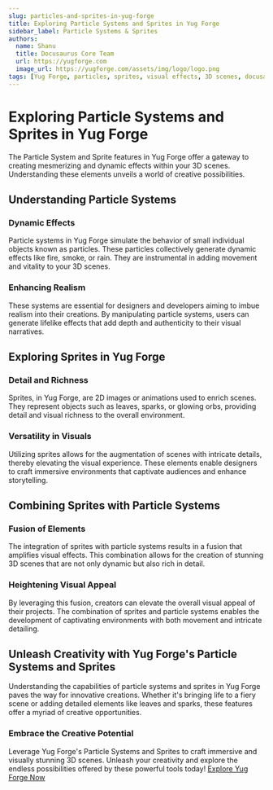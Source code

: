 ```yaml
---
slug: particles-and-sprites-in-yug-forge
title: Exploring Particle Systems and Sprites in Yug Forge
sidebar_label: Particle Systems & Sprites
authors:
  name: Shanu
  title: Docusaurus Core Team
  url: https://yugforge.com
  image_url: https://yugforge.com/assets/img/logo/logo.png
tags: [Yug Forge, particles, sprites, visual effects, 3D scenes, docusaurus]
---
```


# Exploring Particle Systems and Sprites in Yug Forge

The Particle System and Sprite features in Yug Forge offer a gateway to creating mesmerizing and dynamic effects within your 3D scenes. Understanding these elements unveils a world of creative possibilities.

## Understanding Particle Systems

### Dynamic Effects

Particle systems in Yug Forge simulate the behavior of small individual objects known as particles. These particles collectively generate dynamic effects like fire, smoke, or rain. They are instrumental in adding movement and vitality to your 3D scenes.

### Enhancing Realism

These systems are essential for designers and developers aiming to imbue realism into their creations. By manipulating particle systems, users can generate lifelike effects that add depth and authenticity to their visual narratives.

## Exploring Sprites in Yug Forge

### Detail and Richness

Sprites, in Yug Forge, are 2D images or animations used to enrich scenes. They represent objects such as leaves, sparks, or glowing orbs, providing detail and visual richness to the overall environment.

### Versatility in Visuals

Utilizing sprites allows for the augmentation of scenes with intricate details, thereby elevating the visual experience. These elements enable designers to craft immersive environments that captivate audiences and enhance storytelling.

## Combining Sprites with Particle Systems

### Fusion of Elements

The integration of sprites with particle systems results in a fusion that amplifies visual effects. This combination allows for the creation of stunning 3D scenes that are not only dynamic but also rich in detail.

### Heightening Visual Appeal

By leveraging this fusion, creators can elevate the overall visual appeal of their projects. The combination of sprites and particle systems enables the development of captivating environments with both movement and intricate detailing.

## Unleash Creativity with Yug Forge's Particle Systems and Sprites

Understanding the capabilities of particle systems and sprites in Yug Forge paves the way for innovative creations. Whether it's bringing life to a fiery scene or adding detailed elements like leaves and sparks, these features offer a myriad of creative opportunities.

### Embrace the Creative Potential

Leverage Yug Forge's Particle Systems and Sprites to craft immersive and visually stunning 3D scenes. Unleash your creativity and explore the endless possibilities offered by these powerful tools today! [Explore Yug Forge Now](https://www.yugforge.com)
